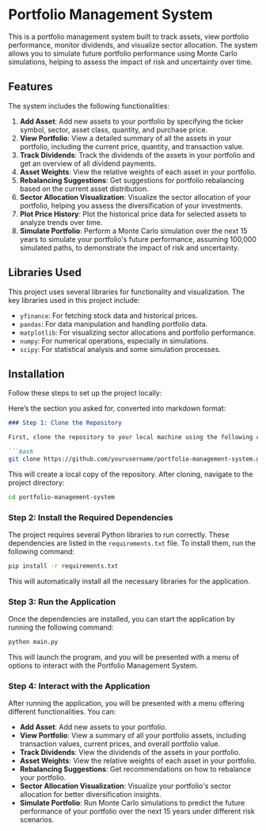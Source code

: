 # Portfolio Management System

This is a portfolio management system built to track assets, view portfolio performance, monitor dividends, and visualize sector allocation. The system allows you to simulate future portfolio performance using Monte Carlo simulations, helping to assess the impact of risk and uncertainty over time.

## Features

The system includes the following functionalities:

1. **Add Asset**: Add new assets to your portfolio by specifying the ticker symbol, sector, asset class, quantity, and purchase price.
2. **View Portfolio**: View a detailed summary of all the assets in your portfolio, including the current price, quantity, and transaction value.
3. **Track Dividends**: Track the dividends of the assets in your portfolio and get an overview of all dividend payments.
4. **Asset Weights**: View the relative weights of each asset in your portfolio.
5. **Rebalancing Suggestions**: Get suggestions for portfolio rebalancing based on the current asset distribution.
6. **Sector Allocation Visualization**: Visualize the sector allocation of your portfolio, helping you assess the diversification of your investments.
7. **Plot Price History**: Plot the historical price data for selected assets to analyze trends over time.
8. **Simulate Portfolio**: Perform a Monte Carlo simulation over the next 15 years to simulate your portfolio's future performance, assuming 100,000 simulated paths, to demonstrate the impact of risk and uncertainty.

## Libraries Used

This project uses several libraries for functionality and visualization. The key libraries used in this project include:

- `yfinance`: For fetching stock data and historical prices.
- `pandas`: For data manipulation and handling portfolio data.
- `matplotlib`: For visualizing sector allocations and portfolio performance.
- `numpy`: For numerical operations, especially in simulations.
- `scipy`: For statistical analysis and some simulation processes.

## Installation

Follow these steps to set up the project locally:

Here’s the section you asked for, converted into markdown format:

```markdown
### Step 1: Clone the Repository

First, clone the repository to your local machine using the following command:

```bash
git clone https://github.com/yourusername/portfolio-management-system.git
```

This will create a local copy of the repository. After cloning, navigate to the project directory:

```bash
cd portfolio-management-system
```

### Step 2: Install the Required Dependencies

The project requires several Python libraries to run correctly. These dependencies are listed in the `requirements.txt` file. To install them, run the following command:

```bash
pip install -r requirements.txt
```

This will automatically install all the necessary libraries for the application.

### Step 3: Run the Application

Once the dependencies are installed, you can start the application by running the following command:

```bash
python main.py
```

This will launch the program, and you will be presented with a menu of options to interact with the Portfolio Management System.

### Step 4: Interact with the Application

After running the application, you will be presented with a menu offering different functionalities. You can:

- **Add Asset**: Add new assets to your portfolio.
- **View Portfolio**: View a summary of all your portfolio assets, including transaction values, current prices, and overall portfolio value.
- **Track Dividends**: View the dividends of the assets in your portfolio.
- **Asset Weights**: View the relative weights of each asset in your portfolio.
- **Rebalancing Suggestions**: Get recommendations on how to rebalance your portfolio.
- **Sector Allocation Visualization**: Visualize your portfolio's sector allocation for better diversification insights.
- **Simulate Portfolio**: Run Monte Carlo simulations to predict the future performance of your portfolio over the next 15 years under different risk scenarios.
```
